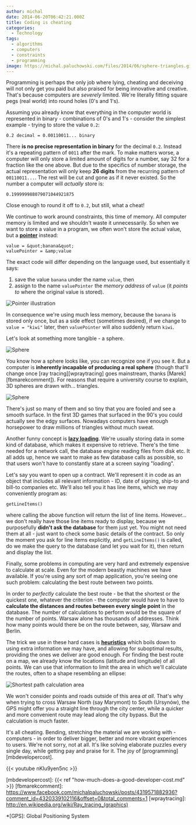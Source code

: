 ```yaml
---
author: michal
date: 2014-06-20T06:42:21.000Z
title: Coding is cheating
categories:
  - Technology
tags:
  - algorithms
  - computers
  - constraints
  - programming
image: https://michal.paluchowski.com/files/2014/06/sphere-triangles.gif
---
```


Programming is perhaps the only job where lying, cheating and deceiving will not only get you paid but also praised for being innovative and creative. That's because computers are _severely_ limited. We're literally fitting square pegs (real world) into round holes (0's and 1's).

Assuming you already know that everything in the computer world is represented in binary - combinations of 0's and 1's - consider the simplest example - trying to store the value `0.2`:

```
0.2 decimal = 0.00110011... binary
```

There __is no precise representation in binary__ for the decimal `0.2`. Instead it's a repeating pattern of `0011` after the mark. To make matters worse, a computer will only store a limited amount of digits for a number, say 32 for a fraction like the one above. But due to the specifics of number storage, the actual representation will only keep __26 digits__ from the recurring pattern of `00110011...`. The rest will be cut and gone as if it never existed. So the number a computer will _actually_ store is:

```
0.199999988079071044921875
```

Close enough to round it off to `0.2`, but still, what a cheat!

We continue to work around constraints, this time of memory. All computer memory is limited and we shouldn't waste it unnecessarily. So when we want to store a value in a program, we often won't store the actual value, but a __[pointer][wppointer]__ instead:

```
value = &quot;banana&quot;
valuePointer = &amp;value
```

The exact code will differ depending on the language used, but essentially it says:

1. save the value `banana` under the name `value`, then
2. assign to the name `valuePointer` the _memory address_ of `value` (it _points to_ where the original value is stored).

![Pointer illustration](/wp-content/uploads/sites/2/2014/06/pointer.png)

In consequence we're using much less memory, because the `banana` is stored only once, but as a side effect (sometimes desired), if we change to `value = "kiwi"` later, then `valuePointer` will also suddenly return `kiwi`.

Let's look at something more tangible - a sphere.

![Sphere](/wp-content/uploads/sites/2/2014/06/sphere.png)

You know how a sphere looks like, you can recognize one if you see it. But a computer is __inherently incapable of producing a real sphere__ (though that'll change once [ray tracing][wpraytracing] goes mainstream, thanks [Marek][fbmarekcomment]). For reasons that require a university course to explain, 3D spheres are drawn with... triangles.

![Sphere](/wp-content/uploads/sites/2/2014/06/sphere-triangles.gif)

There's just so many of them and so tiny that you are fooled and see a smooth surface. In the first 3D games that surfaced in the 90's you could actually see the edgy surfaces. Nowadays computers have enough horsepower to draw millions of triangles without much sweat.

Another funny concept is __[lazy loading][wplazyloading]__. We're usually storing data in some kind of database, which makes it expensive to retrieve. There's the time needed for a network call, the database engine reading files from disk etc. It all adds up, hence we want to make as few database calls as possible, so that users won't have to constantly stare at a screen saying "loading".

Let's say you want to open up a contract. We'll represent it in code as an object that includes all relevant information - ID, date of signing, ship-to and bill-to companies etc. We'll also tell you it has line items, which we may conveniently program as:

```
getLineItems()
```

where calling the above function will return the list of line items. However... we don't really have those line items ready to display, because we purposefully __didn't ask the database__ for them just yet. You might not need them at all - just want to check some basic details of the contract. So only the moment you ask for line items explicitly, and `getLineItems()` is called, do we make the query to the database (and let you wait for it), then return and display the list.

Finally, some problems in computing are very hard and extremely expensive to calculate at scale. Even for the modern beastly machines we have available. If you're using any sort of map application, you're seeing one such problem: calculating the best route between two points.

In order to _perfectly_ calculate the best route - be that the shortest or the quickest one, whatever the criterion - the computer would have to have to __calculate the distances and routes between every single point__ in the database. The number of calculations to perform would be the square of the number of points. Warsaw alone has thousands of addresses. Think how many points would there be on the route between, say, Warsaw and Berlin.

The trick we use in these hard cases is __[heuristics][wpheuristics]__ which boils down to using extra information we may have, and allowing for suboptimal results, providing the ones we deliver are good enough. For finding the best route on a map, we already know the locations (latitude and longitude) of all points. We can use that information to limit the area in which we'll calculate the routes, often to a shape resembling an ellipse:

![Shortest path calculation area](/wp-content/uploads/sites/2/2014/06/shortest-path.png)

We won't consider points and roads outside of this area _at all_. That's why when trying to cross Warsaw North (say Marymont) to South (Ursynów), the GPS might offer you a straight line through the city center, while a quicker and more convenient route may lead along the city bypass. But the calculation is much faster.

It's all cheating. Bending, stretching the material we are working with - computers - in order to deliver bigger, better and more vibrant experiences to users. We're not sorry, not at all. It's like solving elaborate puzzles every single day, while getting pay and praise for it. The joy of [programming][mbdevelopercost].

{{< youtube nKIu9yen5nc >}}

[wppointer]: http://en.wikipedia.org/wiki/Pointer_(computer_programming)
[wpheuristics]: http://en.wikipedia.org/wiki/Heuristics
[wplazyloading]: http://en.wikipedia.org/wiki/Lazy_loading
[mapscrosswarsaw]: https://www.google.pl/maps/dir/Marymont/Ursyn%C3%B3w,+Warsaw/@52.1955721,20.969994,12z/data=!4m14!4m13!1m5!1m1!1s0x471ecbb9e1556c1f:0x63c3d449c86a8300!2m2!1d20.95!2d52.26!1m5!1m1!1s0x47192d87247dae6b:0x84e20824775dbf76!2m2!1d21.0291229!2d52.1378544!5i2
[mbdevelopercost]: {{< ref "how-much-does-a-good-developer-cost.md" >}}
[fbmarekcomment]: https://www.facebook.com/michalpaluchowski/posts/4319571882936?comment_id=4320339102116&offset=0&total_comments=1
[wpraytracing]: http://en.wikipedia.org/wiki/Ray_tracing_(graphics)

*[GPS]: Global Positioning System

